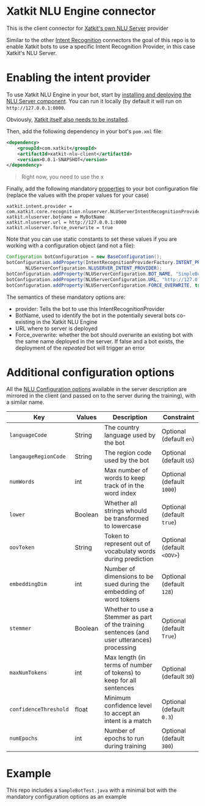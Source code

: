 Xatkit NLU Engine connector
======
This is the client connector for [Xatkit's own NLU Server](https://github.com/xatkit-bot-platform/xatkit-nlu-server) provider

Similar to the other [Intent Recognition](https://github.com/xatkit-bot-platform/xatkit/wiki/Intent-Recognition-Providers) connectors the goal of this repo is to enable 
Xatkit bots to use a specific Intent Recognition Provider, in this case Xatkit's NLU Server.


# Enabling the intent provider
To use Xatkit NLU Engine in your bot, start by [installing and deploying the NLU Server component](https://github.com/xatkit-bot-platform/xatkit-nlu-server). 
You can run it locally (by default it will run on `http://127.0.0.1:8000`. 

Obviously, [Xatkit itself also needs to be installed](https://github.com/xatkit-bot-platform/xatkit/wiki/Build-Xatkit).

Then, add the following dependency in your bot's `pom.xml` file:

```xml
<dependency>
    <groupId>com.xatkit</groupId>
    <artifactId>xatkit-nlu-client</artifactId>
    <version>0.0.1-SNAPSHOT</version>
</dependency>
```

> Right now, you need to use the x

Finally, add the following mandatory [properties](https://github.com/xatkit-bot-platform/xatkit/wiki/Xatkit-Options)
to your bot configuration file (replace the values with the proper values for your case)

```properties
xatkit.intent.provider = com.xatkit.core.recognition.nluserver.NLUServerIntentRecognitionProvider
xatkit.nluserver.botname = MyBotName
xatkit.nluserver.url = http://127.0.0.1:8000
xatkit.nluserver.force_overwrite = true
```

Note that you can use static constants to set these values if you are working with a configuration object (and not a file):
```java
Configuration botConfiguration = new BaseConfiguration();
botConfiguration.addProperty(IntentRecognitionProviderFactory.INTENT_PROVIDER_KEY,
       NLUServerConfiguration.NLUSERVER_INTENT_PROVIDER);
botConfiguration.addProperty(NLUServerConfiguration.BOT_NAME, "SimpleBot");
botConfiguration.addProperty(NLUServerConfiguration.URL, "http://127.0.0.1:8000");
botConfiguration.addProperty(NLUServerConfiguration.FORCE_OVERWRITE, true);
```

The semantics of these mandatory options are:
- provider: Tells the bot to use this IntentRecognitionProvider
- BotName, used to identify the bot in the potentially several bots co-existing in the Xatkit NLU Engine
- URL where to server is deployed
- Force_overwrite: whether the bot should overwrite an existing bot with the same name deployed in the server. If 
  false and a bot exists, the deployment of the *repeated* bot will trigger an error


# Additional configuration options
All the [NLU Configuration options](https://github.com/xatkit-bot-platform/xatkit-nlu-server) available in the 
server description are mirrored in the client (and passed on to the server during the training), with a similar name.


| Key                   | Values  | Description                                                                                                                                      | Constraint                |
|-----------------------|---------|--------------------------------------------------------------------------------------------------------------------------------------------------|---------------------------|
| `languageCode`        | String  | The country language used by the bot                                                                                                             | Optional (default `en`)   |
| `langaugeRegionCode`  | String  | The region code used by the bot                                                                                                                  | Optional (default `US`)   |
| `numWords`            | int     | Max number of words to keep track of in the word index                                                                                           | Optional (default `1000`) |
| `lower`               | Boolean | Whether all strings whould be transformed to lowercase                                                                                           | Optional (default `true`) |
| `oovToken`            | String  | Token to represent out of vocabulaty words during prediction                                                                                     | Optional (default `<OOV>`) |
| `embeddingDim`        | int     | Number of dimensions to be sued during the embedding of word tokens                                                                              | Optional (default `128`)  |
| `stemmer`             | Boolean | Whether to use a Stemmer as part of the training sentences (and user utterances) processing                                                      | Optional (default `True`) |
| `maxNumTokens`        | int     | Max length (in terms of number of tokens) to keep for all sentences                                                                              | Optional (default `30`)   |
| `confidenceThreshold` | float   | Minimum confidence level to accept an intent is a match | Optional (default `0.3`)  |
| `numEpochs`           | int     | Number of epochs to run during training                                                                                                          | Optional (default `300`)  |

# Example

This repo includes a `SampleBotTest.java` with a minimal bot with the mandatory configuration options as an example
